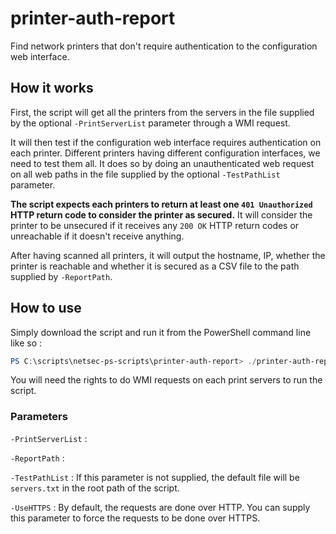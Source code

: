 # printer-auth-report

Find network printers that don't require authentication to the configuration web interface.

## How it works

First, the script will get all the printers from the servers in the file supplied by the optional `-PrintServerList` parameter through a WMI request.

It will then test if the configuration web interface requires authentication on each printer. Different printers having different configuration interfaces, we need to test them all. It does so by doing an unauthenticated web request on all web paths in the file supplied by the optional `-TestPathList` parameter. 

**The script expects each printers to return at least one `401 Unauthorized` HTTP return code to consider the printer as secured.** It will consider the printer to be unsecured if it receives any `200 OK` HTTP return codes or unreachable if it doesn't receive anything.

After having scanned all printers, it will output the hostname, IP, whether the printer is reachable and whether it is secured as a CSV file to the path supplied by `-ReportPath`. 

## How to use

Simply download the script and run it from the PowerShell command line like so :

```PowerShell
PS C:\scripts\netsec-ps-scripts\printer-auth-report> ./printer-auth-report.ps1
```

You will need the rights to do WMI requests on each print servers to run the script.

### Parameters

`-PrintServerList` : 

`-ReportPath` : 

`-TestPathList` : If this parameter is not supplied, the default file will be `servers.txt` in the root path of the script.

`-UseHTTPS` : By default, the requests are done over HTTP. You can supply this parameter to force the requests to be done over HTTPS.
